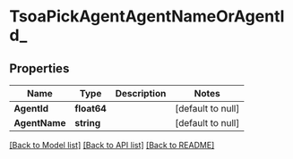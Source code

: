 # TsoaPickAgentAgentNameOrAgentId_

## Properties
Name | Type | Description | Notes
------------ | ------------- | ------------- | -------------
**AgentId** | **float64** |  | [default to null]
**AgentName** | **string** |  | [default to null]

[[Back to Model list]](../README.md#documentation-for-models) [[Back to API list]](../README.md#documentation-for-api-endpoints) [[Back to README]](../README.md)

